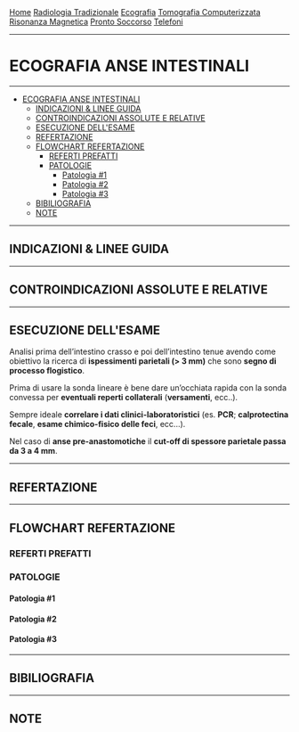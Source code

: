 <div class="topnav">
  <a href="https://sl-rad.github.io/SL-Rad-Vademecum">Home</a>
  <a href="https://sl-rad.github.io/SL-Rad-Vademecum/radiologia_tradizionale.html">Radiologia Tradizionale</a>
  <a href="https://sl-rad.github.io/SL-Rad-Vademecum/ecografia.html">Ecografia</a>
  <a href="https://sl-rad.github.io/SL-Rad-Vademecum/tomografia_computerizzata.html">Tomografia Computerizzata</a>
  <a href="https://sl-rad.github.io/SL-Rad-Vademecum/risonanza_magnetica.html">Risonanza Magnetica</a>
  <a href="https://sl-rad.github.io/SL-Rad-Vademecum/pronto_soccorso.html">Pronto Soccorso</a>
  <a href="https://sl-rad.github.io/SL-Rad-Vademecum/contatti.html">Telefoni</a>
</div>

- - -

# ECOGRAFIA ANSE INTESTINALI

- - -

- [ECOGRAFIA ANSE INTESTINALI](#ecografia-anse-intestinali)
	- [INDICAZIONI & LINEE GUIDA](#indicazioni--linee-guida)
	- [CONTROINDICAZIONI ASSOLUTE E RELATIVE](#controindicazioni-assolute-e-relative)
	- [ESECUZIONE DELL'ESAME](#esecuzione-dellesame)
	- [REFERTAZIONE](#refertazione)
	- [FLOWCHART REFERTAZIONE](#flowchart-refertazione)
		- [REFERTI PREFATTI](#referti-prefatti)
		- [PATOLOGIE](#patologie)
			- [Patologia #1](#patologia-1)
			- [Patologia #2](#patologia-2)
			- [Patologia #3](#patologia-3)
	- [BIBILIOGRAFIA](#bibiliografia)
	- [NOTE](#note)

- - -

## INDICAZIONI & LINEE GUIDA

- - -

## CONTROINDICAZIONI ASSOLUTE E RELATIVE

---

## ESECUZIONE DELL'ESAME

Analisi prima dell’intestino crasso e poi dell’intestino tenue avendo come obiettivo la ricerca di **ispessimenti parietali (> 3 mm)** che sono **segno di processo flogistico**.

Prima di usare la sonda lineare è bene dare un’occhiata rapida con la sonda convessa per **eventuali reperti collaterali** (**versamenti**, ecc..).

Sempre ideale **correlare i dati clinici-laboratoristici** (es. **PCR**; **calprotectina fecale**, **esame chimico-fisico delle feci**, ecc...).

Nel caso di **anse pre-anastomotiche** il **cut-off di spessore parietale passa da 3 a 4 mm**.

---

## REFERTAZIONE

---

## FLOWCHART REFERTAZIONE

### REFERTI PREFATTI
### PATOLOGIE

#### Patologia #1
#### Patologia #2
#### Patologia #3

---

## BIBILIOGRAFIA

---

## NOTE

